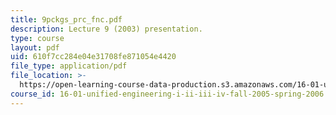 ```yaml
---
title: 9pckgs_prc_fnc.pdf
description: Lecture 9 (2003) presentation.
type: course
layout: pdf
uid: 610f7cc284e04e31708fe871054e4420
file_type: application/pdf
file_location: >-
  https://open-learning-course-data-production.s3.amazonaws.com/16-01-unified-engineering-i-ii-iii-iv-fall-2005-spring-2006/610f7cc284e04e31708fe871054e4420_9pckgs_prc_fnc.pdf
course_id: 16-01-unified-engineering-i-ii-iii-iv-fall-2005-spring-2006
---
```

